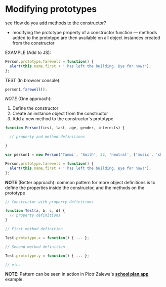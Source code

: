# Modifying prototypes

see [How do you add methods to the constructor?](https://developer.mozilla.org/en-US/docs/Learn/JavaScript/Objects/Object_prototypes#Modifying_prototypes)

- modifying the prototype property of a constructor function — methods added to the prototype are then available on all object instances created from the constructor

EXAMPLE (Add to JS):

```javascript
Person.prototype.farewell = function() {
  alert(this.name.first + ' has left the building. Bye for now!');
};
```

TEST (In browser console):

```javascript
person1.farewell();
```

*NOTE* (One approach):

1. Define the constructor
2. Create an instance object from the constructor
3. Add a new method to the constructor's prototype

```javascript
function Person(first, last, age, gender, interests) {

  // property and method definitions

}

var person1 = new Person('Tammi', 'Smith', 32, 'neutral', ['music', 'skiing', 'kickboxing']);

Person.prototype.farewell = function() {
  alert(this.name.first + ' has left the building. Bye for now!');
};
```

**NOTE** (Better approach): common pattern for more object definitions is to define the properties inside the constructor, and the methods on the prototype

```javascript
// Constructor with property definitions

function Test(a, b, c, d) {
  // property definitions
}

// First method definition

Test.prototype.x = function() { ... };

// Second method definition

Test.prototype.y = function() { ... };

// etc.
```

**NOTE**: Pattern can be seen in action in Piotr Zalewa's **[school plan app](https://github.com/zalun/school-plan-app/blob/master/stage9/js/index.js)** example.
